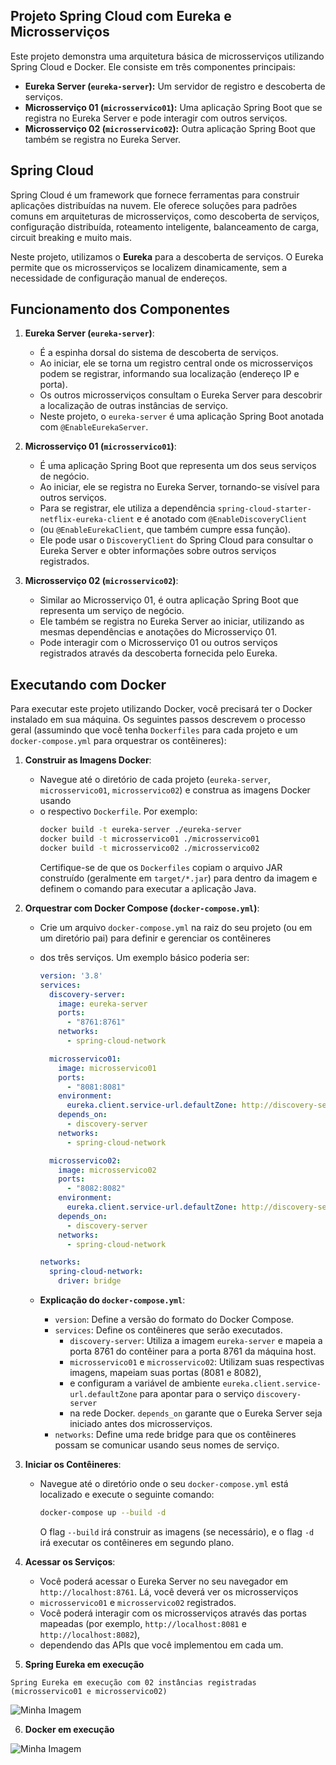 ## Projeto Spring Cloud com Eureka e Microsserviços

Este projeto demonstra uma arquitetura básica de microsserviços utilizando Spring Cloud e Docker. Ele consiste em três componentes principais:

* **Eureka Server (`eureka-server`):** Um servidor de registro e descoberta de serviços.
* **Microsserviço 01 (`microsservico01`):** Uma aplicação Spring Boot que se registra no Eureka Server e pode interagir com outros serviços.
* **Microsserviço 02 (`microsservico02`):** Outra aplicação Spring Boot que também se registra no Eureka Server.

## Spring Cloud

Spring Cloud é um framework que fornece ferramentas para construir aplicações distribuídas na nuvem. Ele oferece soluções para padrões comuns 
em arquiteturas de microsserviços, como descoberta de serviços, configuração distribuída, roteamento inteligente, balanceamento de carga, circuit breaking e muito mais.

Neste projeto, utilizamos o **Eureka** para a descoberta de serviços. O Eureka permite que os microsserviços se localizem dinamicamente, sem 
a necessidade de configuração manual de endereços.

## Funcionamento dos Componentes

1.  **Eureka Server (`eureka-server`)**:
    * É a espinha dorsal do sistema de descoberta de serviços.
    * Ao iniciar, ele se torna um registro central onde os microsserviços podem se registrar, informando sua localização (endereço IP e porta).
    * Os outros microsserviços consultam o Eureka Server para descobrir a localização de outras instâncias de serviço.
    * Neste projeto, o `eureka-server` é uma aplicação Spring Boot anotada com `@EnableEurekaServer`.

2.  **Microsserviço 01 (`microsservico01`)**:
    * É uma aplicação Spring Boot que representa um dos seus serviços de negócio.
    * Ao iniciar, ele se registra no Eureka Server, tornando-se visível para outros serviços.
    * Para se registrar, ele utiliza a dependência `spring-cloud-starter-netflix-eureka-client` e é anotado com `@EnableDiscoveryClient`
    * (ou `@EnableEurekaClient`, que também cumpre essa função).
    * Ele pode usar o `DiscoveryClient` do Spring Cloud para consultar o Eureka Server e obter informações sobre outros serviços registrados.

3.  **Microsserviço 02 (`microsservico02`)**:
    * Similar ao Microsserviço 01, é outra aplicação Spring Boot que representa um serviço de negócio.
    * Ele também se registra no Eureka Server ao iniciar, utilizando as mesmas dependências e anotações do Microsserviço 01.
    * Pode interagir com o Microsserviço 01 ou outros serviços registrados através da descoberta fornecida pelo Eureka.

## Executando com Docker

Para executar este projeto utilizando Docker, você precisará ter o Docker instalado em sua máquina. Os seguintes passos descrevem o processo
geral (assumindo que você tenha `Dockerfiles` para cada projeto e um `docker-compose.yml` para orquestrar os contêineres):

1.  **Construir as Imagens Docker**:
    * Navegue até o diretório de cada projeto (`eureka-server`, `microsservico01`, `microsservico02`) e construa as imagens Docker usando
    * o respectivo `Dockerfile`. Por exemplo:
        ```bash
        docker build -t eureka-server ./eureka-server
        docker build -t microsservico01 ./microsservico01
        docker build -t microsservico02 ./microsservico02
        ```
        Certifique-se de que os `Dockerfiles` copiam o arquivo JAR construído (geralmente em `target/*.jar`) para dentro da imagem e
      definem o comando para executar a aplicação Java.

2.  **Orquestrar com Docker Compose (`docker-compose.yml`)**:
    * Crie um arquivo `docker-compose.yml` na raiz do seu projeto (ou em um diretório pai) para definir e gerenciar os contêineres
    * dos três serviços. Um exemplo básico poderia ser:

        ```yaml
        version: '3.8'
        services:
          discovery-server:
            image: eureka-server
            ports:
              - "8761:8761"
            networks:
              - spring-cloud-network

          microsservico01:
            image: microsservico01
            ports:
              - "8081:8081"
            environment:
              eureka.client.service-url.defaultZone: http://discovery-server:8761/eureka
            depends_on:
              - discovery-server
            networks:
              - spring-cloud-network

          microsservico02:
            image: microsservico02
            ports:
              - "8082:8082"
            environment:
              eureka.client.service-url.defaultZone: http://discovery-server:8761/eureka
            depends_on:
              - discovery-server
            networks:
              - spring-cloud-network

        networks:
          spring-cloud-network:
            driver: bridge
        ```

    * **Explicação do `docker-compose.yml`**:
        * `version`: Define a versão do formato do Docker Compose.
        * `services`: Define os contêineres que serão executados.
            * `discovery-server`: Utiliza a imagem `eureka-server` e mapeia a porta 8761 do contêiner para a porta 8761 da máquina host.
            * `microsservico01` e `microsservico02`: Utilizam suas respectivas imagens, mapeiam suas portas (8081 e 8082),
            * e configuram a variável de ambiente `eureka.client.service-url.defaultZone` para apontar para o serviço `discovery-server`
            * na rede Docker. `depends_on` garante que o Eureka Server seja iniciado antes dos microsserviços.
        * `networks`: Define uma rede bridge para que os contêineres possam se comunicar usando seus nomes de serviço.

3.  **Iniciar os Contêineres**:
    * Navegue até o diretório onde o seu `docker-compose.yml` está localizado e execute o seguinte comando:
        ```bash
        docker-compose up --build -d
        ```
        O flag `--build` irá construir as imagens (se necessário), e o flag `-d` irá executar os contêineres em segundo plano.

4.  **Acessar os Serviços**:
    * Você poderá acessar o Eureka Server no seu navegador em `http://localhost:8761`. Lá, você deverá ver os microsserviços
    * `microsservico01` e `microsservico02` registrados.
    * Você poderá interagir com os microsserviços através das portas mapeadas (por exemplo, `http://localhost:8081` e `http://localhost:8082`),
    * dependendo das APIs que você implementou em cada um.
  
5.  **Spring Eureka em execução**

```Spring Eureka em execução com 02 instâncias registradas (microsservico01 e microsservico02)```

![Minha Imagem](https://github.com/isaccanedo/spring-cloud/raw/main/images/eureka.png)


6.  **Docker em execução**

![Minha Imagem](https://github.com/isaccanedo/spring-cloud/raw/main/images/docker.png)
